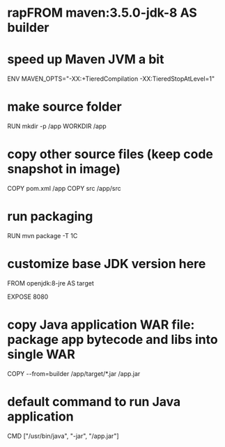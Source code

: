 # rapFROM maven:3.5.0-jdk-8 AS builder

# speed up Maven JVM a bit
ENV MAVEN_OPTS="-XX:+TieredCompilation -XX:TieredStopAtLevel=1"

# make source folder
RUN mkdir -p /app
WORKDIR /app

# copy other source files (keep code snapshot in image)
COPY pom.xml /app
COPY src /app/src

# run packaging
RUN mvn package -T 1C

# customize base JDK version here
FROM openjdk:8-jre AS target

EXPOSE 8080

# copy Java application WAR file: package app bytecode and libs into single WAR
COPY --from=builder /app/target/*.jar /app.jar

# default command to run Java application
CMD ["/usr/bin/java", "-jar", "/app.jar"]
